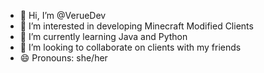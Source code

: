 - 👋 Hi, I’m @VerueDev
- 👀 I’m interested in developing Minecraft Modified Clients
- 🌱 I’m currently learning Java and Python
- 💞️ I’m looking to collaborate on clients with my friends
- 😄 Pronouns: she/her

<!---
VerueDev/VerueDev is a ✨ special ✨ repository because its `README.md` (this file) appears on your GitHub profile.
You can click the Preview link to take a look at your changes.
--->
